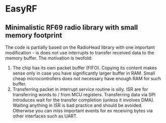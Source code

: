 # EasyRF
## Minimalistic RF69 radio library with small memory footprint

The code is partially based on the RadioHead library with one important modification - is does not use interrupts to transfer received data to the memory buffer. The motivation is twofold:
1. The chip has its own packet buffer (FIFO). Copying its content makes sense only in case you have significantly larger buffer in RAM. Small cheap microcontrollers does not necessary have enough RAM for such buffer.
2. Transferring packet in interrupt service routine is silly. ISR are for transferring words to / from MCU registers. Transferring data via SPI introduces wait for the transfer completion (unless it involves DMA). Waiting anything in ISR is bad practice and should be avoided. Otherwise you can miss important events for ex receiving bytes via other interfaces such as UART.
